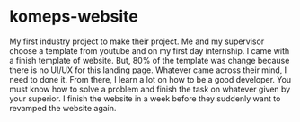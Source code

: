 # komeps-website
My first industry project to make their project. Me and my supervisor choose a template from youtube and on my first day internship.
I came with a finish template of website. But, 80% of the template was change because there is no UI/UX for this landing page. 
Whatever came across their mind, I need to done it. From there, I learn a lot on how to be a good developer. You must know how to solve a
problem and finish the task on whatever given by your superior. I finish the website in a week before they suddenly want to revamped the website again.
